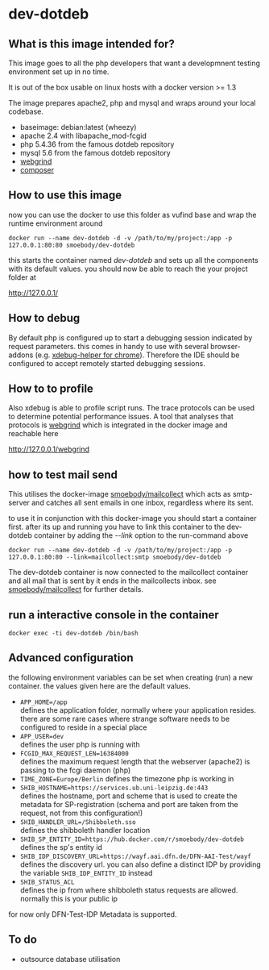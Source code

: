 # dev-dotdeb

## What is this image intended for?

This image goes to all the php developers that want a developmnent testing environment set up in no time.

It is out of the box usable on linux hosts with a docker version >= 1.3

The image prepares apache2, php and mysql and wraps around your local codebase.

* baseimage: debian:latest (wheezy)
* apache 2.4 with libapache_mod-fcgid
* php 5.4.36 from the famous dotdeb repository
* mysql 5.6 from the famous dotdeb repository
* [webgrind][1]
* [composer][2]

## How to use this image

now you can use the docker to use this folder as vufind base and wrap the runtime environment around

    docker run --name dev-dotdeb -d -v /path/to/my/project:/app -p 127.0.0.1:80:80 smoebody/dev-dotdeb

this starts the container named _dev-dotdeb_ and sets up all the components with its default values. you should now be able
to reach the your project folder at

http://127.0.0.1/

## How to debug

By default php is configured up to start a debugging session indicated by request parameters. this comes in handy to use
with several browser-addons (e.g. [xdebug-helper for chrome][3]). Therefore the IDE should be configured to accept remotely
started debugging sessions.

## How to to profile

Also xdebug is able to profile script runs. The trace protocols can be used to determine potential performance issues.
A tool that analyses that protocols is [webgrind][1] which is integrated in the docker image and reachable here

http://127.0.0.1/webgrind

## how to test mail send

This utilises the docker-image [smoebody/mailcollect][5] which acts as smtp-server and catches all sent emails in one inbox,
regardless where its sent.

to use it in conjunction with this docker-image you should start a container first. after its up and running you have
to link this container to the dev-dotdeb container by adding the _--link_ option to the run-command above

    docker run --name dev-dotdeb -d -v /path/to/my/project:/app -p 127.0.0.1:80:80 --link=mailcollect:smtp smoebody/dev-dotdeb

The dev-dotdeb container is now connected to the mailcollect container and all mail that is sent by it ends in the
mailcollects inbox. see [smoebody/mailcollect][5] for further details.

## run a interactive console in the container

    docker exec -ti dev-dotdeb /bin/bash

## Advanced configuration

the following environment variables can be set when creating (run) a new container.
the values given here are the default values.

* `APP_HOME=/app`<br/>
defines the application folder, normally where your application resides. there are some rare cases where strange software needs to
be configured to reside in a special place
* `APP_USER=dev`<br/>
defines the user php is running with
* `FCGID_MAX_REQUEST_LEN=16384000`<br/>
defines the maximum request length that the webserver (apache2) is passing to the fcgi daemon (php)
* `TIME_ZONE=Europe/Berlin`
defines the timezone php is working in
* `SHIB_HOSTNAME=https://services.ub.uni-leipzig.de:443`<br/>
defines the hostname, port and scheme that is used to create the metadata for SP-registration (schema and port are taken from the request, not from this configuration!)
* `SHIB_HANDLER_URL=/Shibboleth.sso`<br/>
defines the shibboleth handler location
* `SHIB_SP_ENTITY_ID=https://hub.docker.com/r/smoebody/dev-dotdeb`<br/>
defines the sp's entity id
* `SHIB_IDP_DISCOVERY_URL=https://wayf.aai.dfn.de/DFN-AAI-Test/wayf`<br/>
defines the discovery url. you can also define a distinct IDP by providing the variable `SHIB_IDP_ENTITY_ID` instead
* `SHIB_STATUS_ACL`<br />
defines the ip from where shibboleth status requests are allowed. normally this is your public ip

for now only DFN-Test-IDP Metadata is supported.

## To do

* outsource database utilisation


  [1]: https://code.google.com/p/webgrind/
  [2]: https://getcomposer.org/
  [3]: https://github.com/mac-cain13/xdebug-helper-for-chrome
  [4]: http://www.phing.info/
  [5]: https://registry.hub.docker.com/u/smoebody/mailcollect/